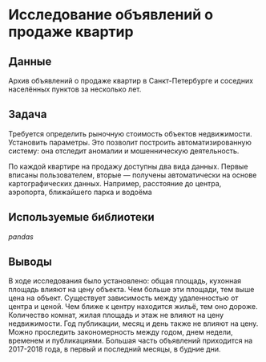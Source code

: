 # Исследование объявлений о продаже квартир
## Данные
Архив объявлений о продаже квартир в Санкт-Петербурге и соседних населённых пунктов за несколько лет.

## Задача
Требуется определить рыночную стоимость объектов недвижимости.
Установить параметры. Это позволит построить автоматизированную систему: она отследит аномалии и мошенническую деятельность.

По каждой квартире на продажу доступны два вида данных. Первые вписаны пользователем, вторые — получены автоматически на основе картографических данных. Например, расстояние до центра, аэропорта, ближайшего парка и водоёма

## Используемые библиотеки
*pandas*

## Выводы
В ходе исследования было установлено: общая площадь, кухонная площадь влияют на цену объекта. Чем больше эти площади, тем выше цена на объект. Существует зависимость между удаленностью от центра и ценой. Чем ближе к центру находится жильё, тем оно дороже.
Количество комнат, жилая площадь и этаж не влияют на цену недвижимости.
Год публикации, месяц и день также не влияют на цену.
Можно проследить закономерность между годом, днем недели, временем и публикациями. Большая часть объявлений приходится на 2017-2018 года, в первый и последний месяцы, в будние дни.
